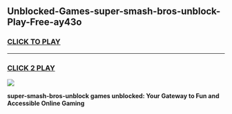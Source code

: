 
## Unblocked-Games-super-smash-bros-unblock-Play-Free-ay43o
<h3>
<a href="https://premium76.site?title=super-smash-bros-unblock&ref=23A">CLICK TO PLAY</a></h3>
<hr>

<h3>
<a href="https://premium76.site?title=super-smash-bros-unblock&ref=23A">CLICK 2 PLAY</a>
  
</h3>

<a href="https://premium76.site?title=super-smash-bros-unblock&ref=23A"><img src="https://clearcache.store/games.png"></a>


**super-smash-bros-unblock games unblocked: Your Gateway to Fun and Accessible Online Gaming**
